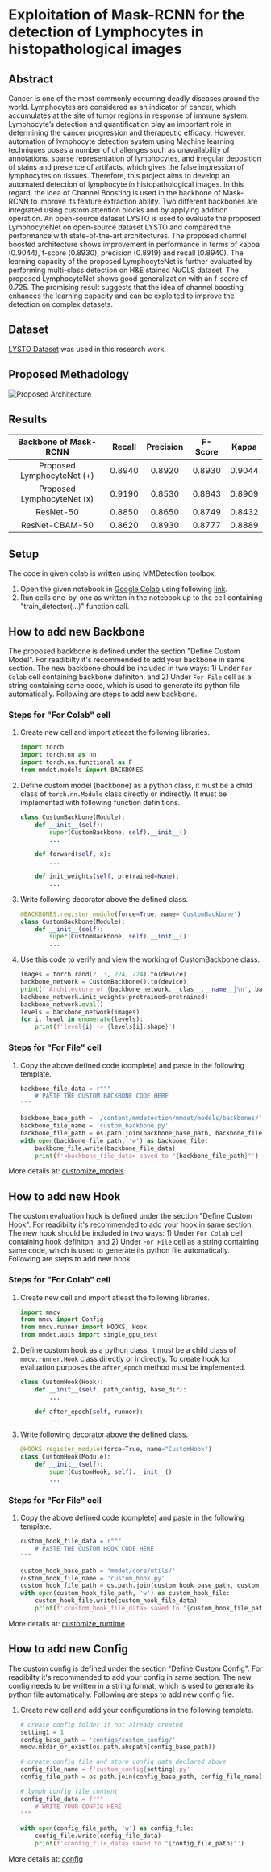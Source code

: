 # Exploitation of Mask-RCNN for the detection of Lymphocytes in histopathological images

## Abstract

Cancer is one of the most commonly occurring deadly diseases around the world. Lymphocytes are considered as an indicator of cancer, which accumulates at the site of tumor regions in response of immune system. Lymphocyte’s detection and quantification play an important role in determining the cancer progression and therapeutic efficacy. However, automation of lymphocyte detection system using Machine learning techniques poses a number of challenges such as unavailability of annotations, sparse representation of lymphocytes, and irregular deposition of stains and presence of artifacts, which gives the false impression of lymphocytes on tissues. Therefore, this project aims to develop an automated detection of lymphocyte in histopathological images. In this regard, the idea of Channel Boosting is used in the backbone of Mask-RCNN to improve its feature extraction ability. Two different backbones are integrated using custom attention blocks and by applying addition operation. An open-source dataset LYSTO is used to evaluate the proposed LymphocyteNet on open-source dataset LYSTO and compared the performance with state-of-the-art architectures. The proposed channel boosted architecture shows improvement in performance in terms of kappa (0.9044), f-score (0.8930), precision (0.8919) and recall (0.8940). The learning capacity of the proposed LymphocyteNet is further evaluated by performing multi-class detection on H&E stained NuCLS dataset. The proposed LymphocyteNet shows good generalization with an f-score of 0.725. The promising result suggests that the idea of channel boosting enhances the learning capacity and can be exploited to improve the detection on complex datasets.

## Dataset

[LYSTO Dataset](https://lysto.grand-challenge.org/ "LYSTO Dataset") was used in this research work.

## Proposed Methadology

![Proposed Architecture](./images/maskrcnn-lymphocytenet3-cm1.jpg)

## Results

|   Backbone of Mask-RCNN    | Recall | Precision | F-Score | Kappa  |
| :------------------------: | :----: | :-------: | :-----: | :----: |
| Proposed LymphocyteNet (+) | 0.8940 |  0.8920   | 0.8930  | 0.9044 |
| Proposed LymphocyteNet (x) | 0.9190 |  0.8530   | 0.8843  | 0.8909 |
|         ResNet-50          | 0.8850 |  0.8650   | 0.8749  | 0.8432 |
|       ResNet-CBAM-50       | 0.8620 |  0.8930   | 0.8777  | 0.8889 |

## Setup

The code in given colab is written using MMDetection toolbox.

1. Open the given notebook in [Google Colab](https://colab.research.google.com/ "Google Colab") using following [link](https://colab.research.google.com/github/abdul2706/Mask-RCNN-LymphocyteNet-Channel-Boosting/blob/main/fyp_maskrcnn_lymphocytenet_channel_boosting.ipynb "link").
2. Run cells one-by-one as written in the notebook up to the cell containing "train_detector(...)" function call.

## How to add new Backbone

The proposed backbone is defined under the section "Define Custom Model". For readibilty it's recommended to add your backbone in same section. The new backbone should be included in two ways: 1) Under `For Colab` cell containing backbone definiton, and 2) Under `For File` cell as a string containing same code, which is used to generate its python file automatically. Following are steps to add new backbone.

### Steps for "For Colab" cell

1. Create new cell and import atleast the following libraries.

    ```python
    import torch
    import torch.nn as nn
    import torch.nn.functional as F
    from mmdet.models import BACKBONES
    ```

2. Define custom model (backbone) as a python class, it must be a child class of `torch.nn.Module` class directly or indirectly. It must be implemented with following function definitions.

    ```python
    class CustomBackbone(Module):
        def __init__(self):
            super(CustomBackbone, self).__init__()
            ...

        def forward(self, x):
            ...

        def init_weights(self, pretrained=None):
            ...
    ```

3. Write following decorator above the defined class.

    ```python
    @BACKBONES.register_module(force=True, name='CustomBackbone')
    class CustomBackbone(Module):
        def __init__(self):
            super(CustomBackbone, self).__init__()
            ...
    ```

4. Use this code to verify and view the working of CustomBackbone class.

    ```python
    images = torch.rand(2, 3, 224, 224).to(device)
    backbone_network = CustomBackbone().to(device)
    print(f'Architecture of {backbone_network.__clas__.__name__}\n', backbone_network)
    backbone_network.init_weights(pretrained=pretrained)
    backbone_network.eval()
    levels = backbone_network(images)
    for i, level in enumerate(levels):
        print(f'level{i} -> {levels[i].shape}')
    ```

### Steps for "For File" cell

1. Copy the above defined code (complete) and paste in the following template.

    ```python
    backbone_file_data = r"""
        # PASTE THE CUSTOM BACKBONE CODE HERE
    """

    backbone_base_path = '/content/mmdetection/mmdet/models/backbones/'
    backbone_file_name = 'custom_backbone.py'
    backbone_file_path = os.path.join(backbone_base_path, backbone_file_name)
    with open(backbone_file_path, 'w') as backbone_file:
        backbone_file.write(backbone_file_data)
        print(f'<backbone_file_data> saved to "{backbone_file_path}"')
    ```

More details at: [customize_models](https://mmdetection.readthedocs.io/en/latest/tutorials/customize_models.html "https://mmdetection.readthedocs.io/en/latest/tutorials/customize_models.html")

## How to add new Hook

The custom evaluation hook is defined under the section "Define Custom Hook". For readibilty it's recommended to add your hook in same section. The new hook should be included in two ways: 1) Under `For Colab` cell containing hook definiton, and 2) Under `For File` cell as a string containing same code, which is used to generate its python file automatically. Following are steps to add new hook.

### Steps for "For Colab" cell

1. Create new cell and import atleast the following libraries.

    ```python
    import mmcv
    from mmcv import Config
    from mmcv.runner import HOOKS, Hook
    from mmdet.apis import single_gpu_test
    ```

2. Define custom hook as a python class, it must be a child class of `mmcv.runner.Hook` class directly or indirectly. To create hook for evaluation purposes the `after_epoch` method must be implemented.

    ```python
    class CustomHook(Hook):
        def __init__(self, path_config, base_dir):
            ...

        def after_epoch(self, runner):
            ...
    ```

3. Write following decorator above the defined class.

    ```python
    @HOOKS.register_module(force=True, name="CustomHook")
    class CustomHook(Module):
        def __init__(self):
            super(CustomHook, self).__init__()
            ...
    ```

### Steps for "For File" cell

1. Copy the above defined code (complete) and paste in the following template.

    ```python
    custom_hook_file_data = r"""
        # PASTE THE CUSTOM HOOK CODE HERE
    """

    custom_hook_base_path = 'mmdet/core/utils/'
    custom_hook_file_name = 'custom_hook.py'
    custom_hook_file_path = os.path.join(custom_hook_base_path, custom_hook_file_name)
    with open(custom_hook_file_path, 'w') as custom_hook_file:
        custom_hook_file.write(custom_hook_file_data)
        print(f'<custom_hook_file_data> saved to "{custom_hook_file_path}"')
    ```

More details at: [customize_runtime](https://mmdetection.readthedocs.io/en/latest/tutorials/customize_runtime.html#customize-hooks "https://mmdetection.readthedocs.io/en/latest/tutorials/customize_runtime.html#customize-hooks")

## How to add new Config

The custom config is defined under the section "Define Custom Config". For readibilty it's recommended to add your config in same section. The new config needs to be written in a string format, which is used to generate its python file automatically. Following are steps to add new config file.

1. Create new cell and add your configurations in the following template.

    ```python
    # create config folder if not already created
    setting1 = 1
    config_base_path = 'configs/custom_config/'
    mmcv.mkdir_or_exist(os.path.abspath(config_base_path))

    # create config file and store config data declared above
    config_file_name = f'custom_config{setting}.py'
    config_file_path = os.path.join(config_base_path, config_file_name)

    # lymph config file content
    config_file_data = f"""
        # WRITE YOUR CONFIG HERE
    """

    with open(config_file_path, 'w') as config_file:
        config_file.write(config_file_data)
        print(f'<config_file_data> saved to "{config_file_path}"')
    ```

More details at: [config](https://mmdetection.readthedocs.io/en/latest/tutorials/config.html "https://mmdetection.readthedocs.io/en/latest/tutorials/config.html")
